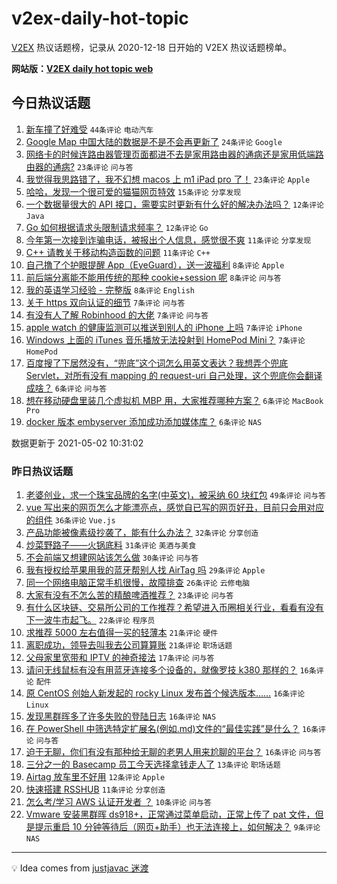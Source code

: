 # v2ex-daily-hot-topic

[V2EX](https://www.v2ex.com/) 热议话题榜，记录从 2020-12-18 日开始的 V2EX 热议话题榜单。

**网站版：[V2EX daily hot topic web](https://boojack.github.io/v2ex-daily-hot-topic-web/)**

## 今日热议话题

<!-- TODAY BEGIN -->

1. [新车撞了好难受](https://www.v2ex.com/t/774599) `44条评论` `电动汽车`
1. [Google Map 中国大陆的数据是不是不会再更新了](https://www.v2ex.com/t/774611) `24条评论` `Google`
1. [网络卡的时候连路由器管理页面都进不去是家用路由器的通病还是家用低端路由器的通病?](https://www.v2ex.com/t/774596) `23条评论` `问与答`
1. [我觉得我思路错了，我不幻想 macos 上 m1 iPad pro 了！](https://www.v2ex.com/t/774619) `23条评论` `Apple`
1. [哈哈，发现一个很可爱的猫猫网页特效](https://www.v2ex.com/t/774589) `15条评论` `分享发现`
1. [一个数据量很大的 API 接口，需要实时更新有什么好的解决办法吗？](https://www.v2ex.com/t/774624) `12条评论` `Java`
1. [Go 如何根据请求头限制请求频率？](https://www.v2ex.com/t/774595) `12条评论` `Go`
1. [今年第一次接到诈骗电话，被报出个人信息，感觉很不爽](https://www.v2ex.com/t/774623) `11条评论` `分享发现`
1. [C++ 请教关于移动构造函数的问题](https://www.v2ex.com/t/774622) `11条评论` `C++`
1. [自己撸了个护眼提醒 App（EyeGuard），送一波福利](https://www.v2ex.com/t/774644) `8条评论` `Apple`
1. [前后端分离能不能用传统的那种 cookie+session 呢](https://www.v2ex.com/t/774603) `8条评论` `问与答`
1. [我的英语学习经验 - 完整版](https://www.v2ex.com/t/774600) `8条评论` `English`
1. [关于 https 双向认证的细节](https://www.v2ex.com/t/774653) `7条评论` `问与答`
1. [有没有人了解 Robinhood 的大佬](https://www.v2ex.com/t/774610) `7条评论` `问与答`
1. [apple watch 的健康监测可以推送到别人的 iPhone 上吗](https://www.v2ex.com/t/774602) `7条评论` `iPhone`
1. [Windows 上面的 iTunes 音乐播放无法投射到 HomePod Mini？](https://www.v2ex.com/t/774588) `7条评论` `HomePod`
1. [百度搜了下居然没有，“兜底”这个词怎么用英文表达？我想弄个兜底 Servlet，对所有没有 mapping 的 request-uri 自己处理，这个兜底你会翻译成啥？](https://www.v2ex.com/t/774649) `6条评论` `问与答`
1. [想在移动硬盘里装几个虚拟机 MBP 用，大家推荐哪种方案？](https://www.v2ex.com/t/774629) `6条评论` `MacBook Pro`
1. [docker 版本 embyserver 添加成功添加媒体库？](https://www.v2ex.com/t/774593) `6条评论` `NAS`

数据更新于 2021-05-02 10:31:02

<!-- TODAY END -->

### 昨日热议话题

<!-- YESTERDAY BEGIN -->

1. [老婆创业，求一个珠宝品牌的名字(中英文)，被采纳 60 块红包](https://www.v2ex.com/t/774466) `49条评论` `问与答`
1. [vue 写出来的网页怎么才能漂亮点，感觉自已写的网页好丑，目前只会用对应的组件](https://www.v2ex.com/t/774464) `36条评论` `Vue.js`
1. [产品功能被像素级抄袭了，能有什么办法？](https://www.v2ex.com/t/774550) `32条评论` `分享创造`
1. [炒菜野路子——火锅底料](https://www.v2ex.com/t/774494) `31条评论` `美酒与美食`
1. [不会前端又想建网站该怎么做](https://www.v2ex.com/t/774468) `30条评论` `问与答`
1. [我有授权给苹果用我的蓝牙帮别人找 AirTag 吗](https://www.v2ex.com/t/774501) `29条评论` `Apple`
1. [同一个网络电脑正常手机很慢，故障排查](https://www.v2ex.com/t/774471) `26条评论` `云修电脑`
1. [大家有没有不怎么苦的精酿啤酒推荐？](https://www.v2ex.com/t/774496) `23条评论` `问与答`
1. [有什么区块链、交易所公司的工作推荐？希望进入币圈相关行业，看看有没有下一波牛市起飞。](https://www.v2ex.com/t/774516) `22条评论` `程序员`
1. [求推荐 5000 左右值得一买的轻薄本](https://www.v2ex.com/t/774549) `21条评论` `硬件`
1. [离职成功，领导去叫我去公司算算账](https://www.v2ex.com/t/774535) `21条评论` `职场话题`
1. [父母家里宽带和 IPTV 的神奇接法](https://www.v2ex.com/t/774536) `17条评论` `问与答`
1. [请问无线鼠标有没有用蓝牙连接多个设备的，就像罗技 k380 那样的？](https://www.v2ex.com/t/774558) `16条评论` `配件`
1. [原 CentOS 创始人新发起的 rocky Linux 发布首个候选版本......](https://www.v2ex.com/t/774559) `16条评论` `Linux`
1. [发现黑群晖多了许多失败的登陆日志](https://www.v2ex.com/t/774485) `16条评论` `NAS`
1. [在 PowerShell 中筛选特定扩展名(例如.md)文件的“最佳实践”是什么？](https://www.v2ex.com/t/774469) `16条评论` `问与答`
1. [迫于无聊，你们有没有那种给无聊的老男人用来尬聊的平台？](https://www.v2ex.com/t/774467) `16条评论` `问与答`
1. [三分之一的 Basecamp 员工今天选择拿钱走人了](https://www.v2ex.com/t/774518) `13条评论` `职场话题`
1. [Airtag 放车里不好用](https://www.v2ex.com/t/774545) `12条评论` `Apple`
1. [快速搭建 RSSHUB](https://www.v2ex.com/t/774475) `11条评论` `分享创造`
1. [怎么考/学习 AWS 认证开发者 ？](https://www.v2ex.com/t/774565) `10条评论` `问与答`
1. [Vmware 安装黑群晖 ds918+，正常通过菜单启动，正常上传了 pat 文件，但是提示重启 10 分钟等待后（网页+助手）也无法连接上，如何解决？](https://www.v2ex.com/t/774560) `9条评论` `NAS`

<!-- YESTERDAY END -->

---

💡 Idea comes from [justjavac 迷渡](https://github.com/justjavac/)
